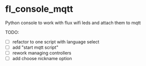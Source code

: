 # fl_console_mqtt
Python console to work with flux wifi leds and attach them to mqtt


TODO:
- [ ] refactor to one script with language select
- [ ] add "start mqtt script"
- [ ] rework managing controllers
- [ ] add choose nickname option
